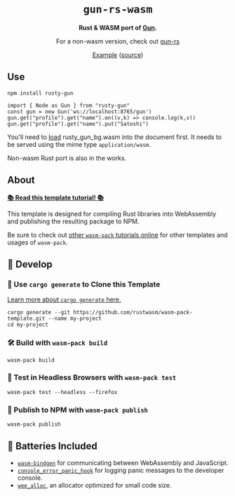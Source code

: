 <div align="center">

  <h1><code>gun-rs-wasm</code></h1>

  <strong>Rust & WASM port of <a href="https://github.com/amark/gun">Gun</a>.</strong>
  <p>For a non-wasm version, check out <a href="https://github.com/mmalmi/gun-rs">gun-rs</a>
  
  <a href="https://rusty-gun-demo.netlify.app/">Example</a> (<a href="https://github.com/mmalmi/rusty-gun-demo/">source</a>)

</div>

## Use

`npm install rusty-gun`

```
import { Node as Gun } from "rusty-gun"
const gun = new Gun('ws://localhost:8765/gun')
gun.get("profile").get("name").on((v,k) => console.log(k,v))
gun.get("profile").get("name").put("Satoshi")
```

You'll need to [load](https://developer.mozilla.org/en-US/docs/WebAssembly/Loading_and_running#using_fetch) rusty_gun_bg.wasm into the document first. It needs to be served using the mime type `application/wasm`.

Non-wasm Rust port is also in the works.

## About

[**📚 Read this template tutorial! 📚**][template-docs]

This template is designed for compiling Rust libraries into WebAssembly and
publishing the resulting package to NPM.

Be sure to check out [other `wasm-pack` tutorials online][tutorials] for other
templates and usages of `wasm-pack`.

[tutorials]: https://rustwasm.github.io/docs/wasm-pack/tutorials/index.html
[template-docs]: https://rustwasm.github.io/docs/wasm-pack/tutorials/npm-browser-packages/index.html

## 🚴 Develop

### 🐑 Use `cargo generate` to Clone this Template

[Learn more about `cargo generate` here.](https://github.com/ashleygwilliams/cargo-generate)

```
cargo generate --git https://github.com/rustwasm/wasm-pack-template.git --name my-project
cd my-project
```

### 🛠️ Build with `wasm-pack build`

```
wasm-pack build
```

### 🔬 Test in Headless Browsers with `wasm-pack test`

```
wasm-pack test --headless --firefox
```

### 🎁 Publish to NPM with `wasm-pack publish`

```
wasm-pack publish
```

## 🔋 Batteries Included

* [`wasm-bindgen`](https://github.com/rustwasm/wasm-bindgen) for communicating
  between WebAssembly and JavaScript.
* [`console_error_panic_hook`](https://github.com/rustwasm/console_error_panic_hook)
  for logging panic messages to the developer console.
* [`wee_alloc`](https://github.com/rustwasm/wee_alloc), an allocator optimized
  for small code size.
